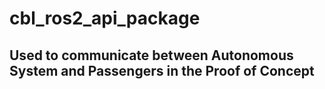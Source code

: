 # cbl_ros2_api_package
## Used to communicate between Autonomous System and Passengers in the Proof of Concept
